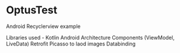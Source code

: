 # OptusTest
Android Recyclerview example

Libraries used - 
Kotlin
Android Architecture Components (ViewModel, LiveData)
Retrofit
Picasso to laod images
Databinding
